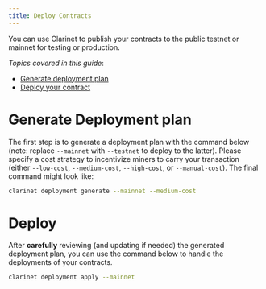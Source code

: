 ```yaml
---
title: Deploy Contracts
---
```


You can use Clarinet to publish your contracts to the public testnet or mainnet for testing or production.

*Topics covered in this guide*:

* [Generate deployment plan](#generate-deployment-plan)
* [Deploy your contract](#deploy)

# Generate Deployment plan

The first step is to generate a deployment plan with the command below (note: replace `--mainnet` with `--testnet` to deploy to the latter). Please specify a cost strategy to incentivize miners to carry your transaction (either `--low-cost`, `--medium-cost`, `--high-cost`, or `--manual-cost`). The final command might look like:

```bash
clarinet deployment generate --mainnet --medium-cost
```

# Deploy

After **carefully** reviewing (and updating if needed) the generated deployment plan, you can use the command below to handle the deployments of your contracts.

```bash
clarinet deployment apply --mainnet
```
